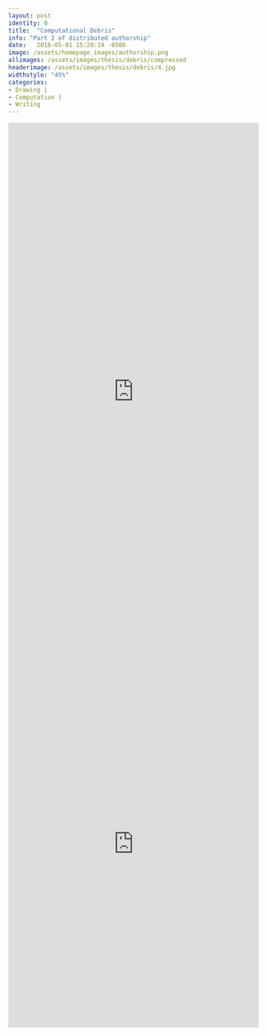 ```yaml
---
layout: post
identity: 0
title:  "Computational Debris"
info: "Part 2 of distributed authorship"
date:   2016-05-01 15:20:19 -0500
image: /assets/homepage_images/authorship.png
allimages: /assets/images/thesis/debris/compressed
headerimage: /assets/images/thesis/debris/4.jpg
widthstyle: "45%"
categories:
- Drawing |
- Computation |
- Writing
---
```




<iframe width="100%" height="1080px" src="https://www.yumpu.com/en/embed/view/t3GU6hZnNPq7V4lS" frameborder="0" allowfullscreen="true"  allowtransparency="true"></iframe>

<iframe width="100%" height="738px" src="https://www.yumpu.com/en/embed/view/lRy7QvI10OieWxG5" frameborder="0" allowfullscreen="true"  allowtransparency="true"></iframe>